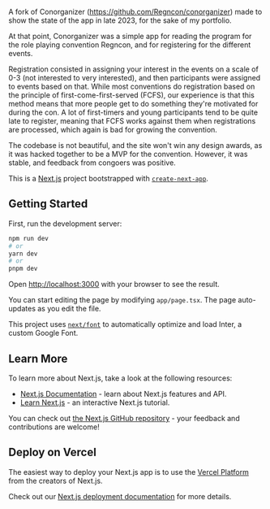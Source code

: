 A fork of Conorganizer (https://github.com/Regncon/conorganizer) made to show the state of the app in late 2023, for the sake of my portfolio.

At that point, Conorganizer was a simple app for reading the program for the role playing convention Regncon, and for registering for the different events.

Registration consisted in assigning your interest in the events on a scale of 0-3 (not interested to very interested), and then participants were assigned to events based on that. While most conventions do registration based on the principle of first-come-first-served (FCFS), our experience is that this method means that more people get to do something they're motivated for during the con. A lot of first-timers and young participants tend to be quite late to register, meaning that FCFS works against them when registrations are processed, which again is bad for growing the convention.

The codebase is not beautiful, and the site won't win any design awards, as it was hacked together to be a MVP for the convention. However, it was stable, and feedback from congoers was positive.

This is a [Next.js](https://nextjs.org/) project bootstrapped with [`create-next-app`](https://github.com/vercel/next.js/tree/canary/packages/create-next-app).

## Getting Started

First, run the development server:

```bash
npm run dev
# or
yarn dev
# or
pnpm dev
```

Open [http://localhost:3000](http://localhost:3000) with your browser to see the result.

You can start editing the page by modifying `app/page.tsx`. The page auto-updates as you edit the file.

This project uses [`next/font`](https://nextjs.org/docs/basic-features/font-optimization) to automatically optimize and load Inter, a custom Google Font.

## Learn More

To learn more about Next.js, take a look at the following resources:

- [Next.js Documentation](https://nextjs.org/docs) - learn about Next.js features and API.
- [Learn Next.js](https://nextjs.org/learn) - an interactive Next.js tutorial.

You can check out [the Next.js GitHub repository](https://github.com/vercel/next.js/) - your feedback and contributions are welcome!

## Deploy on Vercel

The easiest way to deploy your Next.js app is to use the [Vercel Platform](https://vercel.com/new?utm_medium=default-template&filter=next.js&utm_source=create-next-app&utm_campaign=create-next-app-readme) from the creators of Next.js.

Check out our [Next.js deployment documentation](https://nextjs.org/docs/deployment) for more details.
